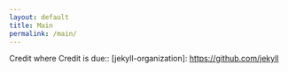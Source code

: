 ```yaml
---
layout: default
title: Main
permalink: /main/
---
```


Credit where Credit is due:: [jekyll-organization]: https://github.com/jekyll
